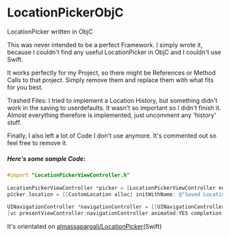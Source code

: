 # LocationPickerObjC
LocationPicker written in ObjC

This was never intended to be a perfect Framework.
I simply wrote it, because I couldn't find any useful LocationPicker in ObjC and I couldn't use Swift.

It works perfectly for my Project, so there might be References or Method Calls to that project.
Simply remove them and replace them with what fits for you best.

Trashed Files:
I tried to implement a Location History, but something didn't work in the saving to userdefaults. It wasn't so important so I didn't finish it. Almost everything therefore is implemented, just uncomment any 'history' stuff.

Finally, I also left a lot of Code I don't use anymore. It's commented out so feel free to remove it.

##### Here's some sample Code:

```objective-c
#import "LocationPickerViewController.h"
	
LocationPickerViewController *picker = [LocationPickerViewController new];
picker.location = [[CustomLocation alloc] initWithName: @"Saved Location" location:SCGeneral.getLocation placemark:nil];
	
UINavigationController *navigationController = [[UINavigationController alloc] initWithRootViewController:picker];
[vc presentViewController:navigationController animated:YES completion:nil];
```



It's orientated on [almassapargali/LocationPicker](https://github.com/almassapargali/LocationPicker)(Swift)
